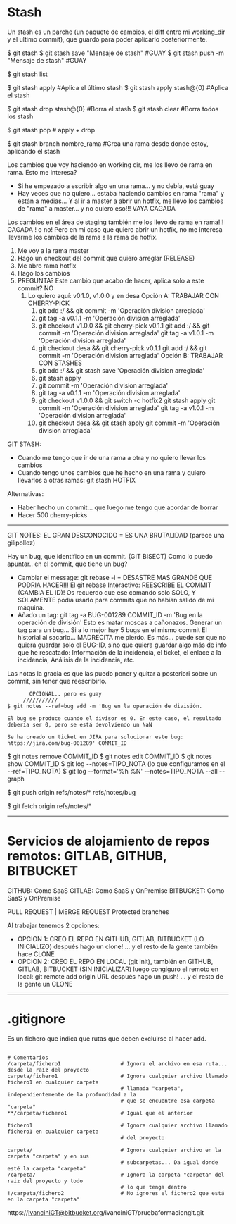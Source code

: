 # Stash

Un stash es un parche (un paquete de cambios, el diff entre mi working_dir y el ultimo commit), que guardo para poder aplicarlo posteriormente.

$ git stash 
$ git stash save "Mensaje de stash"                 #GUAY
$ git stash push -m "Mensaje de stash"              #GUAY

$ git stash list

$ git stash apply                                   #Aplica el último stash
$ git stash apply stash@{0}                         #Aplica el stash

$ git stash drop stash@{0}                          #Borra el stash
$ git stash clear                                   #Borra todos los stash

$ git stash pop                                     # apply + drop

$ git stash branch nombre_rama                      #Crea una rama desde donde estoy, aplicando el stash

Los cambios que voy haciendo en working dir, me los llevo de rama en rama. 
Esto me interesa?
- Si he empezado a escribir algo en una rama... y no debía, está guay
- Hay veces que no quiero... estaba haciendo cambios en rama "rama" y están a medias...
  Y al ir a master a abrir un hotfix, me llevo los cambios de "rama" a master... y no quiero eso!!! VAYA CAGADA

Los cambios en el área de staging también me los llevo de rama en rama!!! CAGADA ! o no! Pero en mi caso que quiero abrir un hotfix, no me interesa llevarme los cambios de la rama a la rama de hotfix.

1. Me voy a la rama master
2. Hago un checkout del commit que quiero arreglar (RELEASE)
3. Me abro rama hotfix
4. Hago los cambios
5. PREGUNTA? Este cambio que acabo de hacer, aplica solo a este commit? NO
   1. Lo quiero aquí: v0.1.0, v1.0.0 y en desa
   Opción A: TRABAJAR CON CHERRY-PICK
       1. git add :/ && git commit -m 'Operación division arreglada'
       2. git tag -a v0.1.1 -m 'Operación division arreglada'
       3. git checkout v1.0.0 && git cherry-pick v0.1.1
          git add :/ && git commit -m 'Operación division arreglada'
          git tag -a v1.0.1 -m 'Operación division arreglada'
       4. git checkout desa && git cherry-pick v0.1.1
          git add :/ && git commit -m 'Operación division arreglada'
    Opción B: TRABAJAR CON STASHES
       1. git add :/ && git stash save 'Operación division arreglada'
       2. git stash apply
       3. git commit -m 'Operación division arreglada'
       4. git tag -a v0.1.1 -m 'Operación division arreglada'
       5. git checkout v1.0.0 && git switch -c hotfix2
          git stash apply
          git commit -m 'Operación division arreglada'
          git tag -a v1.0.1 -m 'Operación division arreglada'
       7. git checkout desa && git stash apply
          git commit -m 'Operación division arreglada'

GIT STASH:
- Cuando me tengo que ir de una rama a otra y no quiero llevar los cambios
- Cuando tengo unos cambios que he hecho en una rama y quiero llevarlos a otras ramas: git stash
    HOTFIX

Alternativas:
- Haber hecho un commit... que luego me tengo que acordar de borrar
- Hacer 500 cherry-picks

---
GIT NOTES: EL GRAN DESCONOCIDO = ES UNA BRUTALIDAD (parece una gilipollez)

Hay un bug, que identifico en un commit. (GIT BISECT)
Como lo puedo apuntar.. en el commit, que tiene un bug?
- Cambiar el message: git rebase -i = DESASTRE MAS GRANDE QUE PODRIA HACER!!!
    El git rebase Interactivo: REESCRIBE EL COMMIT (CAMBIA EL ID)! Os recuerdo que ese comando solo 
    SOLO, Y SOLAMENTE podía usarlo para commits que no habían salido de mi máquina. 
- Añado un tag: git tag -a BUG-001289 COMMIT_ID -m 'Bug en la operación de división'
    Esto es matar moscas a cañonazos. Generar un tag para un bug... Si a lo mejor hay 5 bugs en el mismo commit
    El historial al sacarlo... MADRECITA me pierdo.
    Es más... puede ser que no quiera guardar solo el BUG-ID, sino que quiera guardar algo más de info que he rescatado: Información de la incidencia, el ticket, el enlace a la incidencia, Análisis de la incidencia, etc.

Las notas la gracia es que las puedo poner y quitar a posteriori sobre un commit, sin tener que reescribirlo.

           OPCIONAL.. pero es guay
         ///////////
    $ git notes --ref=bug add -m 'Bug en la operación de división.

    El bug se produce cuando el divisor es 0. En este caso, el resultado debería ser 0, pero se está devolviendo un NaN

    Se ha creado un ticket en JIRA para solucionar este bug: https://jira.com/bug-001289' COMMIT_ID

$ git notes remove COMMIT_ID
$ git notes edit COMMIT_ID
$ git notes show COMMIT_ID
$ git log --notes=TIPO_NOTA (lo que configuramos en el --ref=TIPO_NOTA)
$ git log --format='%h %N' --notes=TIPO_NOTA --all --graph

$ git push origin refs/notes/*
                  refs/notes/bug

$ git fetch origin refs/notes/*

---

# Servicios de alojamiento de repos remotos: GITLAB, GITHUB, BITBUCKET

GITHUB: Como SaaS
GITLAB: Como SaaS y OnPremise
BITBUCKET: Como SaaS y OnPremise

PULL REQUEST | MERGE REQUEST
Protected branches

Al trabajar tenemos 2 opciones:
- OPCION 1: 
    CREO EL REPO EN GITHUB, GITLAB, BITBUCKET (LO INICIALIZO) 
    después hago un clone!
    ... y el resto de la gente también hace CLONE
- OPCION 2: 
    CREO EL REPO EN LOCAL (git init), 
    también en GITHUB, GITLAB, BITBUCKET (SIN INICIALIZAR) 
    luego congiguro el remoto en local: git remote add origin URL
    después hago un push!
    ... y el resto de la gente un CLONE

---

# .gitignore

Es un fichero que indica que rutas que deben excluirse al hacer add.

```.gitignore

# Comentarios
/carpeta/fichero1                   # Ignora el archivo en esa ruta... desde la raíz del proyecto
carpeta/fichero1                    # Ignora cualquier archivo llamado fichero1 en cualquier carpeta
                                    # llamada "carpeta", independientemente de la profundidad a la 
                                    # que se encuentre esa carpeta "carpeta"
**/carpeta/fichero1                 # Igual que el anterior

fichero1                            # Ignora cualquier archivo llamado fichero1 en cualquier carpeta
                                    # del proyecto  

carpeta/                            # Ignora cualquier archivo en la carpeta "carpeta" y en sus         
                                    # subcarpetas... Da igual donde esté la carpeta "carpeta" 
/carpeta/                           # Ignora la carpeta "carpeta" del raiz del proyecto y todo
                                    # lo que tenga dentro
!/carpeta/fichero2                  # No ignores el fichero2 que está en la carpeta "carpeta"
```

https://ivanciniGT@bitbucket.org/ivanciniGT/pruebaformaciongit.git
